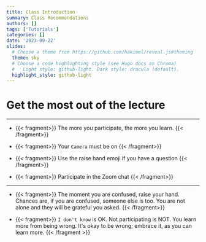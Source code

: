 ```yaml
---
title: Class Introduction
summary: Class Recommendations
authors: []
tags: ['Tutorials']
categories: []
date: '2023-09-22'
slides:
  # Choose a theme from https://github.com/hakimel/reveal.js#theming
  theme: sky
  # Choose a code highlighting style (see Hugo docs on Chroma)
  #   Light style: github-light. Dark style: dracula (default).
  highlight_style: github-light
---
```


# Get the most out of the lecture

---

- {{< fragment>}} The more you participate, the more you learn. {{< /fragment>}}

- {{< fragment>}} Your `Camera` must be on {{< /fragment>}}

- {{< fragment>}} Use the raise hand emoji if you have a question {{< /fragment>}}

- {{< fragment>}} Participate in the Zoom chat {{< /fragment>}}
---
- {{< fragment>}} The moment you are confused, raise your hand. Chances are, if you are confused, someone else is too. You are not alone and they will be grateful you asked. {{< /fragment>}}

- {{< fragment>}} `I don't know` is OK. Not participating is NOT. You learn more from being wrong. It's okay to be wrong; embrace it, as you can learn more. {{< /fragment >}}